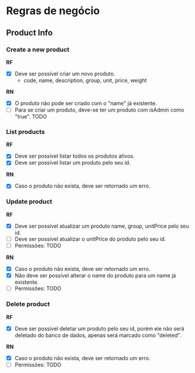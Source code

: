 # Regras de negócio

## Product Info

### Create a new product

**RF**

- [x] Deve ser possível criar um novo produto.
  - code, name, description, group, unit, price, weight

**RN**

- [x] O produto não pode ser criado com o "name" já existente.
- [ ] Para se criar um produto, deve-se ter um produto com isAdmin como "true". TODO

### List products

**RF**

- [x] Deve ser possível listar todos os produtos ativos.
- [x] Deve ser possível listar um produto pelo seu id.

**RN**

- [x] Caso o produto não exista, deve ser retornado um erro.

### Update product

**RF**

- [x] Deve ser possível atualizar um produto name, group, unitPrice pelo seu id.
- [ ] Deve ser possível atualizar o unitPrice do produto pelo seu id.
- [ ] Permissões: TODO

**RN**

- [x] Caso o produto não exista, deve ser retornado um erro.
- [x] Não deve ser possível alterar o name do produto para um name já existente.
- [ ] Permissões: TODO

### Delete product

**RF**

- [x] Deve ser possível deletar um produto pelo seu id, porém ele não será deletado do banco de dados, apenas será marcado como "deleted".

**RN**

- [x] Caso o produto não exista, deve ser retornado um erro.
- [ ] Permissões: TODO
